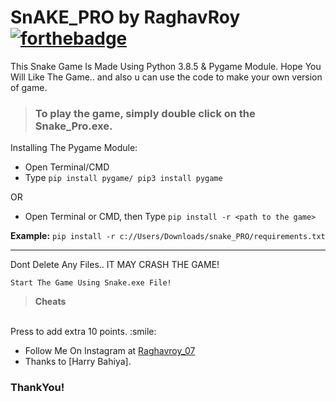 # SnAKE_PRO by RaghavRoy [![forthebadge](https://forthebadge.com/images/badges/MADE-WITH-ROY.svg)](https://forthebadge.com)
This Snake Game Is Made Using Python 3.8.5 & Pygame Module.
Hope You Will Like The Game.. and also u can use the code to make your own version of game.

> ### To play the game, simply double click on the **Snake_Pro.exe**.


Installing The Pygame Module:
<br>
* Open Terminal/CMD
* Type ```pip install pygame/ pip3 install pygame```

OR

* Open Terminal or CMD, then Type ```pip install -r <path to the game>```

**Example:** ```pip install -r c://Users/Downloads/snake_PRO/requirements.txt```

---

Dont Delete Any Files.. IT MAY CRASH THE GAME!

```Start The Game Using Snake.exe File!```


> **Cheats**
<br>
Press <b(L)Q</b> to add extra 10 points. :smile:

* Follow Me On Instagram at [Raghavroy_07](https://www.instagram.com/RohanDasRD)
* Thanks to [Harry Bahiya].

### ThankYou!
